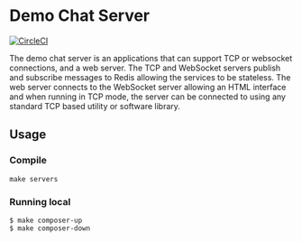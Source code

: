 # Demo Chat Server

[![CircleCI](https://circleci.com/gh/Kochava/k8s-demo-chat.svg?style=svg)](https://circleci.com/gh/Kochava/k8s-demo-chat)

The demo chat server is an applications that can support TCP or websocket connections, and a web server. The TCP and WebSocket servers publish and subscribe messages to Redis allowing the services to be stateless. The web server connects to the WebSocket server allowing an HTML interface and when running in TCP mode, the server can be connected to using any standard TCP based utility or software library.

## Usage

### Compile

```
make servers
```

### Running local

```
$ make composer-up
$ make composer-down
```
